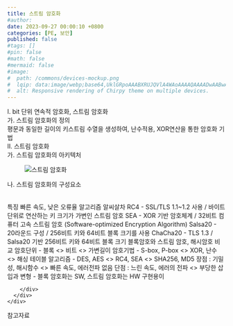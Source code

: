 ```yaml
---
title: 스트림 암호화
#author: 
date: 2023-09-27 00:00:10 +0800
categories: [PE, 보안]
published: false
#tags: []
#pin: false
#math: false
#mermaid: false
#image:
#  path: /commons/devices-mockup.png
#  lqip: data:image/webp;base64,UklGRpoAAABXRUJQVlA4WAoAAAAQAAAADwAABwAAQUxQSDIAAAARL0AmbZurmr57yyIiqE8oiG0bejIYEQTgqiDA9vqnsUSI6H+oAERp2HZ65qP/VIAWAFZQOCBCAAAA8AEAnQEqEAAIAAVAfCWkAALp8sF8rgRgAP7o9FDvMCkMde9PK7euH5M1m6VWoDXf2FkP3BqV0ZYbO6NA/VFIAAAA
#  alt: Responsive rendering of Chirpy theme on multiple devices.
---
```


<div class="post-wrap">
  <div class="para">
    <div class="para-title">
      I. bit 단위 연속적 암호화, 스트림 암호화
    </div>
    <div class="para-cntnt">
      <div class="para">
        <div class="para-title">
          가. 스트림 암호화의 정의
        </div>
        <div class="para-cntnt">
            평문과 동일한 길이의 키스트림 수열을 생성하여, 난수적용, XOR연산을 통한 암호화 기법
        </div>
      </div>
    </div>
  </div>
  
  <div class="para">
    <div class="para-title">
      II. 스트림 암호화
    </div>
    <div class="para-cntnt">
      <div class="para">
        <div class="para-title">
          가. 스트림 암호화의 아키텍처
        </div>
        <div class="para-cntnt">
          <figure class="post-figure">
            <img src="/assets/img/posts/스트림-암호화.png" alt="스트림 암호화">
<!--            <figcaption>Source: Unveiling the Metaverse: Exploring Emerging Trends, Multifaceted Perspectives, and Future Challenges</figcaption>-->
          </figure>
        </div>
      </div>
      <div class="para">
        <div class="para-title">
          나. 스트림 암호화의 구성요소
        </div>
        <div class="para-cntnt">
          <table class="post-table">
          </table>
          특징
  빠른 속도, 낮은 오류율
알고리즘 알씨살차
  RC4 - SSL/TLS 1.1~1.2 사용 / 바이트 단위로 연산하는 키 크기가 가변인 스트림 암호
  SEA - XOR 기반 암호체계 / 32비트 컴퓨터 고속 스트림 암호 (Software-optimized Encryption Algorithm)
  Salsa20 - 20라운드 구성 / 256비트 키와 64비트 블록 크기를 사용
  ChaCha20 - TLS 1.3 / Salsa20 기반 256비트 키와 64비트 블록 크기 
블록암호와 스트림 암호, 해시암호 비교
  암호단위 - 블록 &lt;&gt; 비트 &lt;&gt; 가변길이
  암호기법 - S-box, P-box &lt;&gt; XOR, 난수 &lt;&gt; 해싱 테이블
  알고리즘 - DES, AES &lt;&gt; RC4, SEA &lt;&gt; SHA256, MD5
  장점 : 기밀성, 해시함수 &lt;&gt; 빠른 속도, 에러전파 없음
  단점 : 느린 속도, 에러의 전파 &lt;&gt; 부당한 삽입과 변형
- 블록 암호화는 SW, 스트림 암호화는 HW 구현용이

        </div>
      </div>
    </div>
  </div>

  <div class="refr-wrap">
    <div class="refr-title">
        참고자료
    </div>
    <ol class="refr-list">
    <!--    <li>(나현식, 최대선) <a target="_blank" href="https://scienceon.kisti.re.kr/commons/util/originalView.do?cn=JAKO202225948430499&oCn=JAKO202225948430499&dbt=JAKO&journal=NJOU00291864">메타버스 보안 위협 요소 및 대응 방안 검토</a></li>-->
    <!--    <li>(M. Uddin, S. Manickam, H. Ullah, M. Obaidat and A. Dandoush) <a target="_blank" href="https://ieeexplore.ieee.org/abstract/document/10138386">Unveiling the Metaverse: Exploring Emerging Trends, Multifaceted Perspectives, and Future Challenges</a></li>-->
    </ol>
  </div>
</div>
